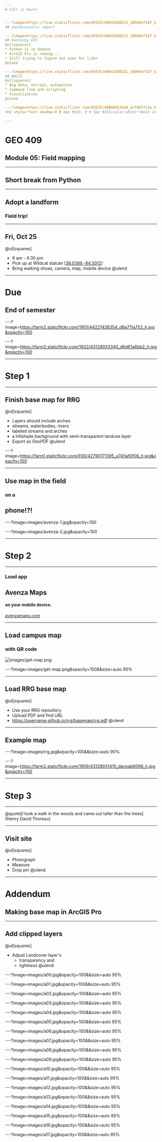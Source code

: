 ```yaml
---
# Fall is here!


---?image=https://live.staticflickr.com/65535/48942588231_3809d4f187_k.jpg&opacity=40
## Conference(s) report

---?image=https://live.staticflickr.com/65535/48942588231_3809d4f187_k.jpg&opacity=30
## Kentucky GIS
@ul[squares]
* Python is in demand
* ArcGIS Pro is coming...
* Still trying to figure out uses for lidar
@ulend

---?image=https://live.staticflickr.com/65535/48942588231_3809d4f187_k.jpg&opacity=30
## NACIS
@ul[squares]
* Big data, terrain, automation
* Command line and scripting
* Visualization
@ulend

---?image=https://live.staticflickr.com/65535/48888457648_acf487f13e_k.jpg&opacity=40
<h2 style="text-shadow:0 0 2px #333, 0 0 5px #333;color:white">Walk in the woods</h2>

---
```

# GEO 409
## Module 05: Field mapping

---
## Short break from Python

---
## Adopt a landform
### Field trip!

---
## Fri, Oct 25
@ul[squares]
* 9 am - 4:30 pm
* Pick up at Wildcat statute [[38.0389,-84.5012](https://www.google.com/maps/@38.0389114,-84.5012686,20.44z)]
* Bring walking shoes, camera, map, mobile device
@ulend


---
# Due
## End of semester

---?image=https://farm2.staticflickr.com/1901/44221426354_d8a711a753_h.jpg&opacity=100

---?image=https://farm2.staticflickr.com/1922/43128933340_d6d61a6bb2_h.jpg&opacity=100

---
# Step 1

---
## Finish base map for RRG
@ul[squares]
* Layers should include arches
* streams, waterbodies, rivers
* labeled streams and arches
* a hillshade background with semi-transparent landuse layer
* Export as GeoPDF
@ulend

---?image=https://farm1.staticflickr.com/930/42790171395_a745af0f06_h.jpg&opacity=100

---
## Use map in the field
### on a 
## phone!?!

---?image=images/avenza-1.jpg&opacity=100

---?image=images/avenza-2.jpg&opacity=100

---
# Step 2

---
### Load app
## Avenza Maps 
#### on your mobile device.
[avenzamaps.com](https://avenzamaps.com)

---
## Load campus map 
### with QR code
![images/get-map.png](images/get-map.png)

---?image=images/get-map.png&opacity=100&&size=auto 90%



---
## Load RRG base map
@ul[squares]
* Use your RRG repository
* Upload PDF and find URL
* https://username.github.io/rrg/basemap/rrg.pdf
@ulend

---
## Example map

---?image=images/rrg.jpg&opacity=100&&size=auto 90%

---?image=https://farm2.staticflickr.com/1959/43128931410_daceab6096_h.jpg&opacity=100

---
# Step 3

---
@quote[I took a walk in the woods and came out taller than the trees](Henry David Thoreau)

---
## Visit site
@ul[squares]
* Photograph
* Measure
* Drop pin
@ulend

---
# Addendum
## Making base map in ArcGIS Pro

---
## Add clipped layers
@ul[squares]
* Adjust Landcover layer's
    * transparency and 
    * lightness
@ulend

---?image=images/a00.jpg&opacity=100&&size=auto 95%

---?image=images/a01.jpg&opacity=100&&size=auto 95%

---?image=images/a02.jpg&opacity=100&&size=auto 95%

---?image=images/a03.jpg&opacity=100&&size=auto 95%

---?image=images/a04.jpg&opacity=100&&size=auto 95%

---?image=images/a05.jpg&opacity=100&&size=auto 95%

---?image=images/a06.jpg&opacity=100&&size=auto 95%

---?image=images/a07.jpg&opacity=100&&size=auto 95%

---?image=images/a08.jpg&opacity=100&&size=auto 95%

---?image=images/a09.jpg&opacity=100&&size=auto 95%

---?image=images/a10.jpg&opacity=100&&size=auto 95%

---?image=images/a11.jpg&opacity=100&&size=auto 95%

---?image=images/a12.jpg&opacity=100&&size=auto 95%

---?image=images/a13.jpg&opacity=100&&size=auto 95%

---?image=images/a14.jpg&opacity=100&&size=auto 95%

---?image=images/a15.jpg&opacity=100&&size=auto 95%

---?image=images/a16.jpg&opacity=100&&size=auto 95%

---?image=images/a17.jpg&opacity=100&&size=auto 95%
